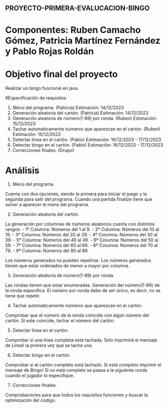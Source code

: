 ## PROYECTO-PRIMERA-EVALUCACION-BINGO
# Componentes: Ruben Camacho Gómez, Patricia Martínez Fernández y Pablo Rojas Roldán

# Objetivo final del proyecto
Realizar un bingo funcional en java.

#Especificación de requisitos
1. Menú del programa. (Patricia) Estimación: 14/12/2023
2. Generación aleatoria del cartón. (Patricia) Estimación: 14/12/2023
3. Generación aleatoria de número(1-89) por ronda. (Ruben) Estimación: 15/12/2023
4. Tachar automaticamente números que aparezcan en el cartón. (Ruben) Estimación: 15/12/2023
5. Detectar línea en el cartón. (Pablo) Estimación: 16/12/2023 - 17/12/2023
6. Detectar bingo en el cartón. (Pablo) Estimación: 16/12/2023 - 17/12/2023
8. Correcciones finales. (Grupo)

# Análisis
1. Menú del programa.

Cuenta con dos opciones, siendo la primera para iniciar el juego y la segunda para salir del programa.
Cuando una partida finalize tiene que volver a aparecer el menú del programa.

2. Generación aleatoria del cartón.

La generación por columnas de números aleatorios cuenta con distintos rangos:
	- 1º Columna: Números del 1 al 9.
	- 2º Columna: Números del 10 al 19.
	- 3º Columna: Números del 20 al 29.
	- 4º Columna: Números del 30 al 39.
	- 5º Columna: Números del 40 al 49.
	- 6º Columna: Números del 50 al 59.
	- 7º Columna: Números del 60 al 69.
	- 8º Columna: Números del 70 al 79.
	- 9º Columna: Números del 80 al 89.

Los números generados no pueden repetirse.
Los números generados tienen que estar ordenados de menor a mayor por columna.

3. Generación aleatoria de número(1-89) por ronda.

Las rondas tienen que estar enumeradas.
Generación del número(1-89) de la ronda específica.
El número por ronda debe de ser único, es decir, no se tiene que repetir.

4. Tachar automaticamente números que aparezcan en el cartón.

Comprobar que el número de la ronda coincide con algún número del cartón.
Si este coincide, tachar el número del cartón.
 
5. Detectar línea en el cartón.

Comprobar si una linea completa está tachada.
Solo imprimirá el mensaje de Línea! la primera vez que se tache una.
 
6. Detectar bingo en el cartón.

Comprobar si el cartón completo está tachado.
Si está completo imprimir el mensaje de Bingo!
Si no está completo se paasa a la siguiente ronda cuando el jugador lo especifique.
 
7. Correcciones finales.

Comprobaciones para que todos los requisitos funcionen y buscar la optimización del código.
 
